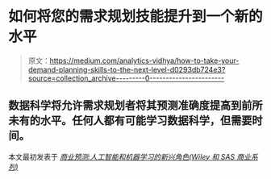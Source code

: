 # 如何将您的需求规划技能提升到一个新的水平

> 原文：<https://medium.com/analytics-vidhya/how-to-take-your-demand-planning-skills-to-the-next-level-d0293db724e3?source=collection_archive---------0----------------------->

## 数据科学将允许需求规划者将其预测准确度提高到前所未有的水平。任何人都有可能学习数据科学，但需要时间。

本文最初发表于 [*商业预测:人工智能和机器学习的新兴角色(Wiley 和 SAS 商业系列)*](https://www.amazon.com/Business-Forecasting-Emerging-Artificial-Intelligence/dp/1119782473)